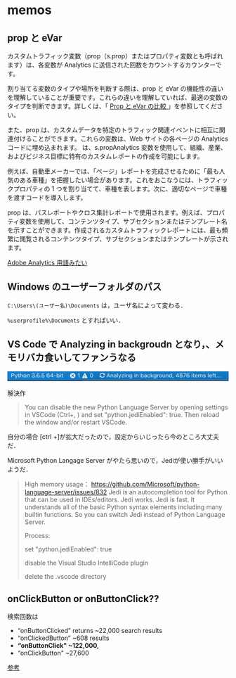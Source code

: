 # memos

## prop と eVar

カスタムトラフィック変数（prop（s.prop）またはプロパティ変数とも呼ばれます）は、各変数が Analytics に送信された回数をカウントするカウンターです。

割り当てる変数のタイプや場所を判断する際は、prop と eVar の機能性の違いを理解していることが重要です。これらの違いを理解していれば、最適の変数のタイプを判断できます。詳しくは、「 [Prop と eVar の比較 ](https://docs.adobe.com/content/help/ja-JP/analytics/implementation/analytics-basics/traffic-props-evars/props-vs-evars.translate.html)」を参照してください。

また、prop は、カスタムデータを特定のトラフィック関連イベントに相互に関連付けることができます。これらの変数は、Web サイトの各ページの Analytics コードに埋め込まれます。 は、s.propAnalytics 変数を使用して、組織、産業、およびビジネス目標に特有のカスタムレポートの作成を可能にします。

例えば、自動車メーカーでは、「ページ」レポートを完成させるために「最も人気のある車種」を把握したい場合があります。これをおこなうには、トラフィックプロパティの 1 つを割り当てて、車種を表します。次に、適切なページで車種を渡すコードを導入します。

prop は、パスレポートやクロス集計レポートで使用されます。例えば、プロパティ変数を使用して、コンテンツタイプ、サブセクションまたはテンプレート名を示すことができます。作成されるカスタムトラフィックレポートには、最も頻繁に閲覧されるコンテンツタイプ、サブセクションまたはテンプレートが示されます。

[Adobe Analytics 用語みたい]( https://docs.adobe.com/content/help/ja-JP/analytics/implementation/analytics-basics/traffic-props-evars/props-evars.translate.html )



## Windows のユーザーフォルダのパス

 `C:\Users\(ユーザー名)\Documents` は，ユーザ名によって変わる．

`%userprofile%\Documents` とすればいい．



## VS Code で Analyzing in backgroudn となり，、メモリバカ食いしてファンうなる


![python_analysing_background](.\memos.assets\python_analysing_background.png)

解決作

>You can disable the new Python Language Server by opening settings in VSCode (Ctrl+, ) and set "python.jediEnabled": true. Then reload the window and/or restart VSCode.

自分の場合 [ctrl +]が拡大だったので，設定からいじったら今のところ大丈夫だ．

Microsoft Python Langage Server がやたら思いので，Jediが使い勝手がいいようだ．

> High memory usage： https://github.com/Microsoft/python-language-server/issues/832 Jedi is an autocompletion tool for Python that can be used in IDEs/editors. Jedi works. Jedi is fast. It understands all of the basic Python syntax elements including many builtin functions. So you can switch Jedi instead of Python Language Server.
>
> Process:
>
> set "python.jediEnabled": true
>
> disable the Visual Studio IntelliCode plugin
>
> delete the .vscode directory
> 



## onClickButton or onButtonClick??

検索回数は

- “onButtonClicked” returns ~22,000 search results
- “onClickedButton” ~608 results
- **“onButtonClick" ~122,000,**
-  “onClickButton" ~27,600

[参考](https://stackoverflow.com/questions/56051358/function-name-onbuttonclick-or-onclickbutton)

